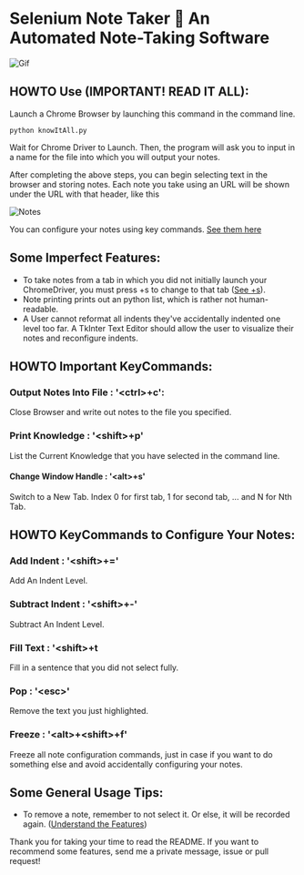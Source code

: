 # Selenium Note Taker 📝 An Automated Note-Taking Software

![Gif](https://media.giphy.com/media/U51DcStRjNOTKFaznO/giphy.gif)

## HOWTO Use (IMPORTANT! READ IT ALL):
Launch a Chrome Browser by launching this command in the command line. 

```
python knowItAll.py
```

Wait for Chrome Driver to Launch. Then, the program will ask you to input in a name 
for the file into which you will output your notes.

After completing the above steps, you can begin selecting text in the browser and storing notes. Each note you take using an URL will be shown under the URL with that header, like this

![Notes](https://github.com/harris222/Selenium-Note-Taker-/blob/master/Example%20Notes/Notes.PNG)

You can configure your notes using key commands. [See them here](https://github.com/harris222/Selenium-Note-Taker-/blob/master/README.md#howto-important-keycommands)


## Some Imperfect Features:
- To take notes from a tab in which you did not initially launch your ChromeDriver, you must press <alt>+s to change to that tab ([See <alt>+s](https://github.com/harris222/Selenium-Note-Taker-/blob/master/README.md#change-window-handle)).
- Note printing prints out an python list, which is rather not human-readable. 
- A User cannot reformat all indents they've accidentally indented one level too far. A TkInter Text Editor should allow the user to visualize their notes
    and reconfigure indents.


## HOWTO Important KeyCommands:
### Output Notes Into File : '\<ctrl\>+c':
Close Browser and write out notes to the file you specified.

### Print Knowledge : '\<shift\>+p'
List the Current Knowledge that you have selected in the command line.

#### Change Window Handle : '\<alt\>+s'
Switch to a New Tab. Index 0 for first tab, 1 for second tab, 
... and N for Nth Tab. 

## HOWTO KeyCommands to Configure Your Notes:
### Add Indent : '\<shift\>+='
Add An Indent Level.

### Subtract Indent : '\<shift\>+-'
Subtract An Indent Level.

### Fill Text : '\<shift\>+t
Fill in a sentence that you did not select fully.

### Pop : '\<esc\>'
Remove the text you just highlighted. 

### Freeze : '\<alt\>+\<shift\>+f'
Freeze all note configuration commands, just in case if you want to do something else and avoid accidentally configuring your notes.

## Some General Usage Tips:
- To remove a note, remember to not select it. Or else, it will be recorded
again. ([Understand the Features](https://github.com/harris222/Selenium-Note-Taker-/blob/master/README.md#howto-use-important-read-it-all))

Thank you for taking your time to read the README. If you want to recommend some features, send me a private message, issue or pull request!
